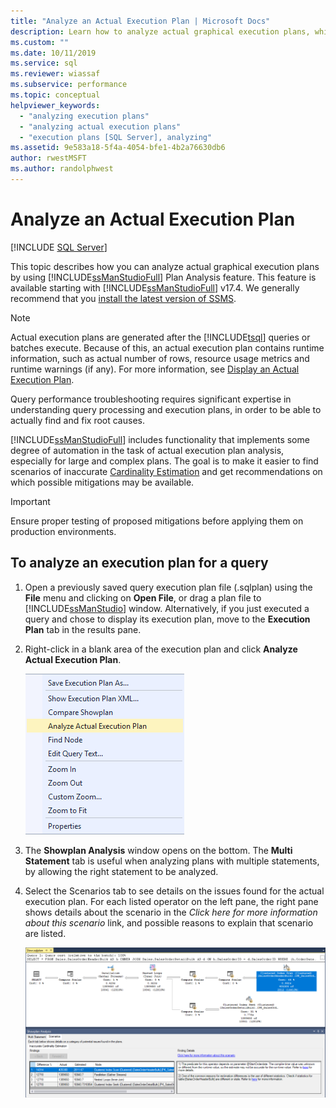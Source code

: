 ```yaml
---
title: "Analyze an Actual Execution Plan | Microsoft Docs"
description: Learn how to analyze actual graphical execution plans, which contain runtime information, by using SQL Server Management Studio Plan Analysis feature.
ms.custom: ""
ms.date: 10/11/2019
ms.service: sql
ms.reviewer: wiassaf
ms.subservice: performance
ms.topic: conceptual
helpviewer_keywords: 
  - "analyzing execution plans"
  - "analyzing actual execution plans"
  - "execution plans [SQL Server], analyzing"
ms.assetid: 9e583a18-5f4a-4054-bfe1-4b2a76630db6
author: rwestMSFT
ms.author: randolphwest
---
```

# Analyze an Actual Execution Plan

 [!INCLUDE [SQL Server](../../includes/applies-to-version/sqlserver.md)]

This topic describes how you can analyze actual graphical execution plans by using [!INCLUDE[ssManStudioFull](../../includes/ssmanstudiofull-md.md)] Plan Analysis feature. This feature is available starting with [!INCLUDE[ssManStudioFull](../../includes/ssmanstudiofull-md.md)] v17.4. We generally recommend that you [install the latest version of SSMS](../../ssms/download-sql-server-management-studio-ssms.md).

> [!NOTE]
> Actual execution plans are generated after the [!INCLUDE[tsql](../../includes/tsql-md.md)] queries or batches execute. Because of this, an actual execution plan contains runtime information, such as actual number of rows, resource usage metrics and runtime warnings (if any). For more information, see [Display an Actual Execution Plan](../../relational-databases/performance/display-an-actual-execution-plan.md).
  
Query performance troubleshooting requires significant expertise in understanding query processing and execution plans, in order to be able to actually find and fix root causes.

[!INCLUDE[ssManStudioFull](../../includes/ssmanstudiofull-md.md)] includes functionality that implements some degree of automation in the task of actual execution plan analysis, especially for large and complex plans. The goal is to make it easier to find scenarios of inaccurate [Cardinality Estimation](../../relational-databases/performance/cardinality-estimation-sql-server.md) and get recommendations on which possible mitigations may be available.

> [!IMPORTANT]
> Ensure proper testing of proposed mitigations before applying them on production environments.
  
## To analyze an execution plan for a query  
  
1.  Open a previously saved query execution plan file (.sqlplan) using the **File** menu and clicking on **Open File**, or drag a plan file to [!INCLUDE[ssManStudio](../../includes/ssManStudio-md.md)] window. Alternatively, if you just executed a query and chose to display its execution plan, move to the **Execution Plan** tab in the results pane. 

2.  Right-click in a blank area of the execution plan and click **Analyze Actual Execution Plan**. 

    ![Right-click Analyze Actual Execution Plan](../../relational-databases/performance/media/plananalysismenuoption.png "Right-click Analyze Actual Execution Plan")   

3.  The **Showplan Analysis** window opens on the bottom. The **Multi Statement** tab is useful when analyzing plans with multiple statements, by allowing the right statement to be analyzed.

4.  Select the Scenarios tab to see details on the issues found for the actual execution plan. For each listed operator on the left pane, the right pane shows details about the scenario in the *Click here for more information about this scenario* link, and possible reasons to explain that scenario are listed.

    ![Execution Plan Analysis results](../../relational-databases/performance/media/plananalysis-scenarios.png "Execution Plan Analysis results") 

